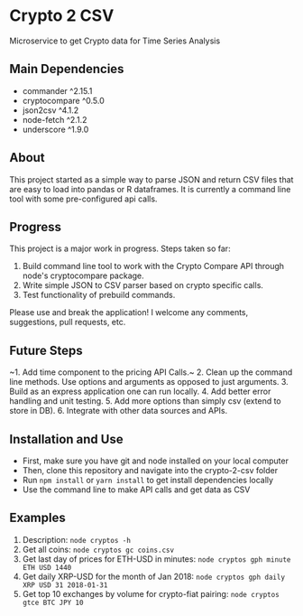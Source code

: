 # Crypto 2 CSV
Microservice to get Crypto data for Time Series Analysis

## Main Dependencies

* commander ^2.15.1
* cryptocompare ^0.5.0
* json2csv ^4.1.2
* node-fetch ^2.1.2
* underscore ^1.9.0

## About

This project started as a simple way to parse JSON and return CSV files that are easy to load into pandas or R dataframes. It is currently a command line tool with some pre-configured api calls. 

## Progress

This project is a major work in progress. Steps taken so far:

1. Build command line tool to work with the Crypto Compare API through node's cryptocompare package.
2. Write simple JSON to CSV parser based on crypto specific calls.
3. Test functionality of prebuild commands.

Please use and break the application! I welcome any comments, suggestions, pull requests, etc.

## Future Steps

~1. Add time component to the pricing API Calls.~
2. Clean up the command line methods. Use options and arguments as opposed to just arguments.
3. Build as an express application one can run locally.
4. Add better error handling and unit testing.
5. Add more options than simply csv (extend to store in DB).
6. Integrate with other data sources and APIs.

## Installation and Use

- First, make sure you have git and node installed on your local computer
- Then, clone this repository and navigate into the crypto-2-csv folder
- Run `npm install` or `yarn install` to get install dependencies locally
- Use the command line to make API calls and get data as CSV

## Examples

1. Description: `node cryptos -h`
1. Get all coins: `node cryptos gc coins.csv`
3. Get last day of prices for ETH-USD in minutes: `node cryptos gph minute ETH USD 1440`
4. Get daily XRP-USD for the month of Jan 2018: `node cryptos gph daily XRP USD 31 2018-01-31`  
5. Get top 10 exchanges by volume for crypto-fiat pairing: `node cryptos gtce BTC JPY 10`


